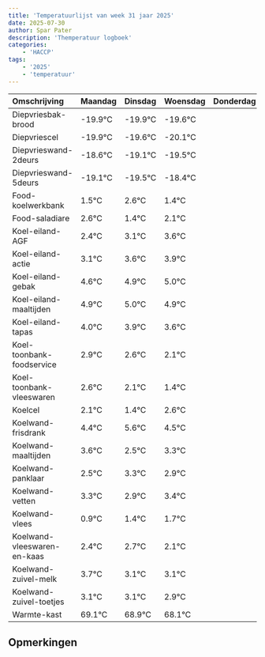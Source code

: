 ```yaml
---
title: 'Temperatuurlijst van week 31 jaar 2025'
date: 2025-07-30
author: Spar Pater
description: 'Themperatuur logboek'
categories:
    - 'HACCP'
tags:
    - '2025'
    - 'temperatuur'
---
```

|Omschrijving|Maandag|Dinsdag|Woensdag|Donderdag|Vrijdag|Zaterdag|Zondag|
|:---|:---|:---|:---|:---|:---|:---|:---|
|Diepvriesbak-brood|-19.9°C|-19.9°C|-19.6°C| | | | |
|Diepvriescel|-19.9°C|-19.6°C|-20.1°C| | | | |
|Diepvrieswand-2deurs|-18.6°C|-19.1°C|-19.5°C| | | | |
|Diepvrieswand-5deurs|-19.1°C|-19.5°C|-18.4°C| | | | |
|Food-koelwerkbank|1.5°C|2.6°C|1.4°C| | | | |
|Food-saladiare|2.6°C|1.4°C|2.1°C| | | | |
|Koel-eiland-AGF|2.4°C|3.1°C|3.6°C| | | | |
|Koel-eiland-actie|3.1°C|3.6°C|3.9°C| | | | |
|Koel-eiland-gebak|4.6°C|4.9°C|5.0°C| | | | |
|Koel-eiland-maaltijden|4.9°C|5.0°C|4.9°C| | | | |
|Koel-eiland-tapas|4.0°C|3.9°C|3.6°C| | | | |
|Koel-toonbank-foodservice|2.9°C|2.6°C|2.1°C| | | | |
|Koel-toonbank-vleeswaren|2.6°C|2.1°C|1.4°C| | | | |
|Koelcel|2.1°C|1.4°C|2.6°C| | | | |
|Koelwand-frisdrank|4.4°C|5.6°C|4.5°C| | | | |
|Koelwand-maaltijden|3.6°C|2.5°C|3.3°C| | | | |
|Koelwand-panklaar|2.5°C|3.3°C|2.9°C| | | | |
|Koelwand-vetten|3.3°C|2.9°C|3.4°C| | | | |
|Koelwand-vlees|0.9°C|1.4°C|1.7°C| | | | |
|Koelwand-vleeswaren-en-kaas|2.4°C|2.7°C|2.1°C| | | | |
|Koelwand-zuivel-melk|3.7°C|3.1°C|3.1°C| | | | |
|Koelwand-zuivel-toetjes|3.1°C|3.1°C|2.9°C| | | | |
|Warmte-kast|69.1°C|68.9°C|68.1°C| | | | |

## Opmerkingen


